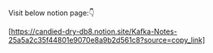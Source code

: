 Visit below notion page:👇

[https://candied-dry-db8.notion.site/Kafka-Notes-25a5a2c35f44801e9070e8a9b2d561c8?source=copy_link]

